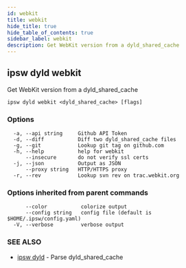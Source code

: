 ```yaml
---
id: webkit
title: webkit
hide_title: true
hide_table_of_contents: true
sidebar_label: webkit
description: Get WebKit version from a dyld_shared_cache
---
```

## ipsw dyld webkit

Get WebKit version from a dyld_shared_cache

```
ipsw dyld webkit <dyld_shared_cache> [flags]
```

### Options

```
  -a, --api string     Github API Token
  -d, --diff           Diff two dyld_shared_cache files
  -g, --git            Lookup git tag on github.com
  -h, --help           help for webkit
      --insecure       do not verify ssl certs
  -j, --json           Output as JSON
      --proxy string   HTTP/HTTPS proxy
  -r, --rev            Lookup svn rev on trac.webkit.org
```

### Options inherited from parent commands

```
      --color           colorize output
      --config string   config file (default is $HOME/.ipsw/config.yaml)
  -V, --verbose         verbose output
```

### SEE ALSO

* [ipsw dyld](/docs/cli/ipsw/dyld)	 - Parse dyld_shared_cache

